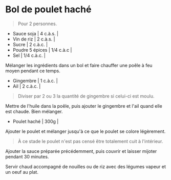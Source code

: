 # Bol de poulet haché

> Pour 2 personnes.

- Sauce soja | 4 c.à.s. |
- Vin de riz | 2 c.à.s. |
- Sucre | 2 c.à.c. |
- Poudre 5 épices | 1/4 c.à.c |
- Sel | 1/4 c.à.c. |

Mélanger les ingrédients dans un bol et faire chauffer une poêle à feu moyen pendant ce temps.

- Gingembre | 1 c.à.c. |
- Ail | 2 c.à.c. |

> Diviser par 2 ou 3 la quantité de gingembre si celui-ci est moulu.

Mettre de l'huile dans la poêle, puis ajouter le gingembre et l'ail quand elle est chaude. Bien mélanger.

- Poulet haché | 300g |

Ajouter le poulet et mélanger jusqu'à ce que le poulet se colore légèrement.

> À ce stade le poulet n'est pas censé être totalement cuit à l'intérieur.

Ajouter la sauce préparée précédemment, puis couvrir et laisser mijoter pendant 30 minutes.

Servir chaud accompagné de nouilles ou de riz avec des légumes vapeur et un oeuf au plat.